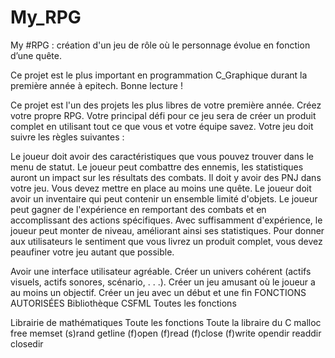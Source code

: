 # My_RPG
My #RPG : création d'un jeu de rôle où le personnage évolue en fonction d’une quête.

Ce projet est le plus important en programmation C_Graphique durant la première année à epitech. Bonne lecture !

Ce projet est l'un des projets les plus libres de votre première année. Créez votre propre RPG.
Votre principal défi pour ce jeu sera de créer un produit complet en utilisant tout ce que vous et votre équipe savez.
Votre jeu doit suivre les règles suivantes :

Le joueur doit avoir des caractéristiques que vous pouvez trouver dans le menu de statut.
Le joueur peut combattre des ennemis, les statistiques auront un impact sur les résultats des combats.
Il doit y avoir des PNJ dans votre jeu.
Vous devez mettre en place au moins une quête.
Le joueur doit avoir un inventaire qui peut contenir un ensemble limité d'objets.
Le joueur peut gagner de l'expérience en remportant des combats et en accomplissant des actions spécifiques.
Avec suffisamment d'expérience, le joueur peut monter de niveau, améliorant ainsi ses statistiques.
Pour donner aux utilisateurs le sentiment que vous livrez un produit complet, vous devez peaufiner votre jeu autant que possible.

Avoir une interface utilisateur agréable.
Créer un univers cohérent (actifs visuels, actifs sonores, scénario, . . .).
Créer un jeu amusant où le joueur a au moins un objectif.
Créer un jeu avec un début et une fin
FONCTIONS AUTORISÉES
Bibliothèque CSFML
Toutes les fonctions

Librairie de mathématiques
Toute les fonctions
Toute la libraire du C
malloc
free
memset
(s)rand
getline
(f)open
(f)read
(f)close
(f)write
opendir
readdir
closedir

